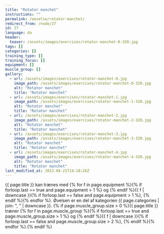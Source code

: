 ```yaml
---
title: "Rotator manchet"
instructions: ""
permalink: /oevelse/rotator-manchet/
redirect_from: /node/27
id: 27
language: da
header:
  teaser: /assets/images/exercises/rotator-manchet-0-320.jpg
tags: []
categories: []
training_type: []
training_focus: []
equipment: []
muscle_group: []
gallery:
  - url: /assets/images/exercises/rotator-manchet-0.jpg
    image_path: /assets/images/exercises/rotator-manchet-0-320.jpg
    alt: "Rotator manchet"
    title: "Rotator manchet"
  - url: /assets/images/exercises/rotator-manchet-1.jpg
    image_path: /assets/images/exercises/rotator-manchet-1-320.jpg
    alt: "Rotator manchet"
    title: "Rotator manchet"
  - url: /assets/images/exercises/rotator-manchet-2.jpg
    image_path: /assets/images/exercises/rotator-manchet-2-320.jpg
    alt: "Rotator manchet"
    title: "Rotator manchet"
  - url: /assets/images/exercises/rotator-manchet-3.jpg
    image_path: /assets/images/exercises/rotator-manchet-3-320.jpg
    alt: "Rotator manchet"
    title: "Rotator manchet"
  - url: /assets/images/exercises/rotator-manchet-4.jpg
    image_path: /assets/images/exercises/rotator-manchet-4-320.jpg
    alt: "Rotator manchet"
    title: "Rotator manchet"
last_modified_at: 2013-04-21T14:18:26Z
---
```

{{ page.title }} kan trænes med {% for f in page.equipment %}{% if forloop.last == true and page.equipment > 1 %} og {% endif %}{{ f | downcase  }}{% if forloop.last == false and page.equipment > 1 %}, {% endif %}{% endfor %}. Øvelsen er en del af kategorien {{ page.categories | join: ", " | downcase }}. {% if page.muscle_group.size > 0 %}{{ page.title }} træner {% for f in page.muscle_group %}{% if forloop.last == true and page.muscle_group.size > 1 %} og {% endif %}{{ f | downcase }}{% if forloop.last == false and page.muscle_group.size > 2 %}, {% endif %}{% endfor %}.{% endif %}
